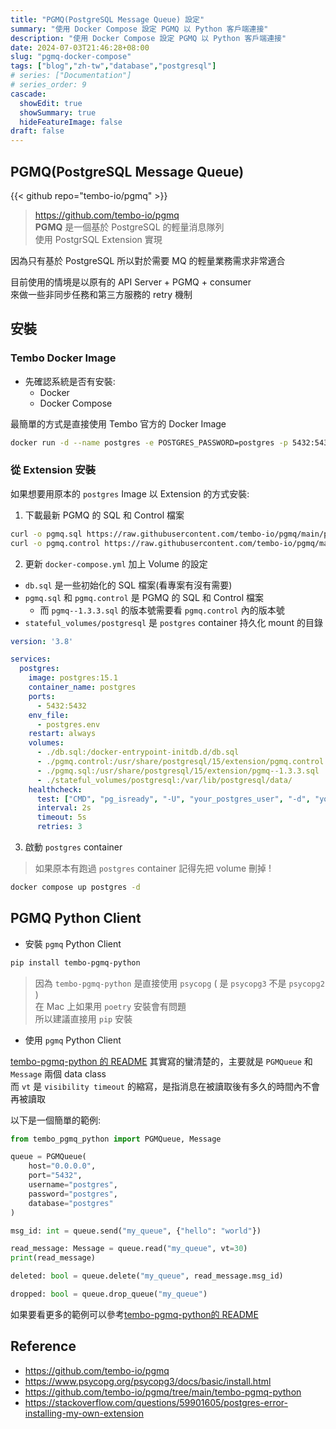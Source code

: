 ```yaml
---
title: "PGMQ(PostgreSQL Message Queue) 設定"
summary: "使用 Docker Compose 設定 PGMQ 以 Python 客戶端連接"
description: "使用 Docker Compose 設定 PGMQ 以 Python 客戶端連接"
date: 2024-07-03T21:46:28+08:00
slug: "pgmq-docker-compose"
tags: ["blog","zh-tw","database","postgresql"]
# series: ["Documentation"]
# series_order: 9
cascade:
  showEdit: true
  showSummary: true
  hideFeatureImage: false
draft: false
---
```


## PGMQ(PostgreSQL Message Queue) 


{{< github repo="tembo-io/pgmq" >}}

> https://github.com/tembo-io/pgmq <br>
> **PGMQ** 是一個基於 PostgreSQL 的輕量消息隊列 <br>
> 使用 PostgrSQL Extension 實現 <br>

因為只有基於 PostgreSQL 
所以對於需要 MQ 的輕量業務需求非常適合 <br>

目前使用的情境是以原有的 API Server + PGMQ + consumer <br>
來做一些非同步任務和第三方服務的 retry 機制 <br>

## 安裝


### Tembo Docker Image

- 先確認系統是否有安裝:
  - Docker
  - Docker Compose

最簡單的方式是直接使用 Tembo 官方的 Docker Image <br>

```bash
docker run -d --name postgres -e POSTGRES_PASSWORD=postgres -p 5432:5432 quay.io/tembo/pg16-pgmq:latest
```

### 從 Extension 安裝

如果想要用原本的 `postgres` Image 以 Extension 的方式安裝:

1. 下載最新 PGMQ 的 SQL 和 Control 檔案
```bash
curl -o pgmq.sql https://raw.githubusercontent.com/tembo-io/pgmq/main/pgmq-extension/sql/pgmq.sql
curl -o pgmq.control https://raw.githubusercontent.com/tembo-io/pgmq/main/pgmq-extension/pgmq.control
```
2. 更新 `docker-compose.yml` 加上 Volume 的設定
- `db.sql` 是一些初始化的 SQL 檔案(看專案有沒有需要)
- `pgmq.sql` 和 `pgmq.control` 是 PGMQ 的 SQL 和 Control 檔案
  - 而 `pgmq--1.3.3.sql` 的版本號需要看 `pgmq.control` 內的版本號
- `stateful_volumes/postgresql` 是 `postgres` container 持久化 mount 的目錄
```yaml
version: '3.8'

services:
  postgres:
    image: postgres:15.1
    container_name: postgres
    ports:
      - 5432:5432
    env_file:
      - postgres.env
    restart: always
    volumes:
      - ./db.sql:/docker-entrypoint-initdb.d/db.sql
      - ./pgmq.control:/usr/share/postgresql/15/extension/pgmq.control
      - ./pgmq.sql:/usr/share/postgresql/15/extension/pgmq--1.3.3.sql
      - ./stateful_volumes/postgresql:/var/lib/postgresql/data/
    healthcheck:
      test: ["CMD", "pg_isready", "-U", "your_postgres_user", "-d", "your_postgres_db"]
      interval: 2s
      timeout: 5s
      retries: 3
```

3. 啟動 `postgres` container
> 如果原本有跑過 `postgres` container 記得先把 volume 刪掉 !
```bash
docker compose up postgres -d
```

## PGMQ Python Client

- 安裝 `pgmq` Python Client
```bash
pip install tembo-pgmq-python
```
> 因為 `tembo-pgmq-python` 是直接使用 `psycopg` ( 是 `psycopg3` 不是 `psycopg2` ) <br>
> 在 Mac 上如果用 `poetry` 安裝會有問題 <br>
> 所以建議直接用 `pip` 安裝 <br>

- 使用 `pgmq` Python Client

[tembo-pgmq-python 的 README](https://github.com/tembo-io/pgmq/tree/main/tembo-pgmq-python) 其實寫的蠻清楚的，主要就是 `PGMQueue` 和 `Message` 兩個 data class <br>
而 `vt` 是 `visibility timeout` 的縮寫，是指消息在被讀取後有多久的時間內不會再被讀取 <br>

以下是一個簡單的範例:
```python
from tembo_pgmq_python import PGMQueue, Message

queue = PGMQueue(
    host="0.0.0.0",
    port="5432",
    username="postgres",
    password="postgres",
    database="postgres"
)

msg_id: int = queue.send("my_queue", {"hello": "world"})

read_message: Message = queue.read("my_queue", vt=30)
print(read_message)

deleted: bool = queue.delete("my_queue", read_message.msg_id)

dropped: bool = queue.drop_queue("my_queue")
```

如果要看更多的範例可以參考[tembo-pgmq-python的 README](https://github.com/tembo-io/pgmq/tree/main/tembo-pgmq-python) 


## Reference

- https://github.com/tembo-io/pgmq
- https://www.psycopg.org/psycopg3/docs/basic/install.html
- https://github.com/tembo-io/pgmq/tree/main/tembo-pgmq-python
- https://stackoverflow.com/questions/59901605/postgres-error-installing-my-own-extension